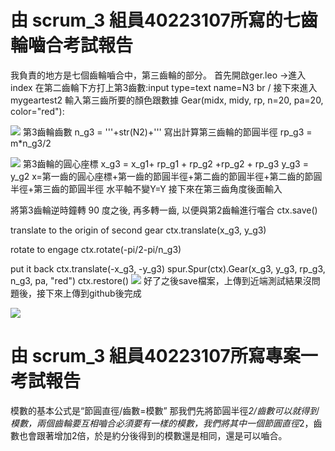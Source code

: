 # 由 scrum_3 組員40223107所寫的七齒輪嚙合考試報告
我負責的地方是七個齒輪嚙合中，第三齒輪的部分。
首先開啟ger.leo →進入index 
在第二齒輪下方打上第3齒數:input type=text name=N3   br /
接下來進入 mygeartest2
輸入第三齒所要的顏色跟數據 
Gear(midx, midy, rp, n=20, pa=20, color="red"):

![](https://copy.com/cVlVzkV8lX4xBpHm)
第3齒輪齒數
n_g3 = '''+str(N2)+'''
寫出計算第三齒輪的節圓半徑
rp_g3 = m*n_g3/2

![](https://copy.com/OnFHCSro81yt62Fy)
第3齒輪的圓心座標
x_g3 = x_g1+ rp_g1 + rp_g2 +rp_g2 + rp_g3
y_g3 = y_g2
x=第一齒的圓心座標+第一齒的節圓半徑+第二齒的節圓半徑+第二齒的節圓半徑+第三齒的節圓半徑
水平軸不變Y=Y
接下來在第三齒角度後面輸入


將第3齒輪逆時鐘轉 90 度之後, 再多轉一齒, 以便與第2齒輪進行囓合
ctx.save()

 translate to the origin of second gear
ctx.translate(x_g3, y_g3)

rotate to engage
ctx.rotate(-pi/2-pi/n_g3)

put it back
ctx.translate(-x_g3, -y_g3)
spur.Spur(ctx).Gear(x_g3, y_g3, rp_g3, n_g3, pa, "red")
ctx.restore()
![](https://copy.com/xkRGGhCgiFM386EA)
好了之後save檔案，上傳到近端測試結果沒問題後，接下來上傳到github後完成

![](https://copy.com/VFQKXMWXznSOZMxV)


# 由 scrum_3 組員40223107所寫專案一考試報告
模數的基本公式是“節圓直徑/齒數=模數”
那我們先將節圓半徑*2/齒數可以就得到模數，兩個齒輪要互相嚙合必須要有一樣的模數，我們將其中一個節圓直徑*2，齒數也會跟著增加2倍，於是約分後得到的模數還是相同，還是可以嚙合。